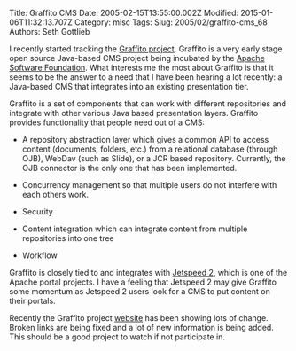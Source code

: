 Title: Graffito CMS
Date: 2005-02-15T13:55:00.002Z
Modified: 2015-01-06T11:32:13.707Z
Category: misc
Tags: 
Slug: 2005/02/graffito-cms_68
Authors: Seth Gottlieb

I recently started tracking the [Graffito project](http://incubator.apache.org/graffito/). Graffito is a very early stage open source Java-based CMS project being incubated by the [Apache Software Foundation](http://www.apache.org). What interests me the most about Graffito is that it seems to be the answer to a need that I have been hearing a lot recently: a Java-based CMS that integrates into an existing presentation tier.   

Graffito is a set of components that can work with different repositories and integrate with other various Java based presentation layers. Graffito provides functionality that people need out of a CMS:  

*   A repository abstraction layer which gives a common API to access content (documents, folders, etc.) from a relational database (through OJB), WebDav (such as Slide), or a JCR based repository. Currently, the OJB connector is the only one that has been implemented.  
    
*   Concurrency management so that multiple users do not interfere with each others work.  
    
*   Security  
    
*   Content integration which can integrate content from multiple repositories into one tree  
    
*   Workflow  
    

  

Graffito is closely tied to and integrates with [Jetspeed 2](http://portals.apache.org/jetspeed-2/), which is one of the Apache portal projects. I have a feeling that Jetspeed 2 may give Graffito some momentum as Jetspeed 2 users look for a CMS to put content on their portals.  

Recently the Graffito project [website](http://incubator.apache.org/graffito/) has been showing lots of change. Broken links are being fixed and a lot of new information is being added. This should be a good project to watch if not participate in.
